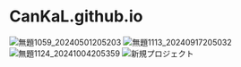 # CanKaL.github.io
![無題1059_20240501205203](https://github.com/user-attachments/assets/2fee0fe9-0dfa-409a-b56a-e562607eb1ef)
![無題1113_20240917205032](https://github.com/user-attachments/assets/8a7a8174-cab2-4210-9846-d830e2b28c9d)
![無題1124_20241004205359](https://github.com/user-attachments/assets/83ad4387-5310-4e9a-a65e-a4723cf6ff3a)
![新規プロジェクト](https://github.com/user-attachments/assets/709de18d-0569-4519-9430-e2b263656ec3)
